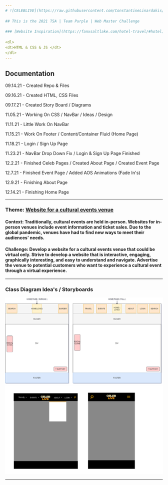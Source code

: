 ```yaml
---
# ![CELEBLIVE](https://raw.githubusercontent.com/ConstantineLinardakis/TSA-Webmaster-Challenge/main/src/assets/CelebLive.png)

## This is the 2021 TSA | Team Purple | Web Master Challenge

### [Website Inspiration](https://fanxsaltlake.com/hotel-travel/#hotel)

<dl>
<dt>HTML & CSS & JS </dt>
</dl>
---
```


## Documentation

09.14.21 - Created Repo & Files

09.16.21 - Created HTML, CSS Files

09.17.21 - Created Story Board / Diagrams

11.05.21 - Working On CSS / NavBar / Ideas / Design

11.11.21 - Little Work On NavBar

11.15.21 - Work On Footer / Content/Container Fluid (Home Page)

11.18.21 - Login / Sign Up Page

11.23.21 - NavBar Drop Down Fix / Login & Sign Up Page Finished

12.2.21 - Finished Celeb Pages / Created About Page / Created Event Page

12.7.21 - Finished Event Page / Added AOS Animations (Fade In's)

12.9.21 - Finishing About Page

12.14.21 - Finishing Home Page

---

### Theme: [Website for a cultural events venue](https://tsaweb.org/competitions-programs/tsa/themes-problems)

#### Context: Traditionally, cultural events are held in-person. Websites for in-person venues include event information and ticket sales. Due to the global pandemic, venues have had to find new ways to meet their audiences’ needs.

#### Challenge: Develop a website for a cultural events venue that could be virtual only. Strive to develop a website that is interactive, engaging, graphically interesting, and easy to understand and navigate. Advertise the venue to potential customers who want to experience a cultural event through a virtual experience.

---

### Class Diagram Idea's / Storyboards

<img src="https://raw.githubusercontent.com/ConstantineLinardakis/TSA-Webmaster-Challenge/main/doc/Website%20Diagrams.png">
<img src="https://raw.githubusercontent.com/ConstantineLinardakis/TSA-Webmaster-Challenge/main/doc/CelebLive.png">

---
